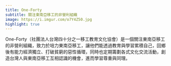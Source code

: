 ```yaml
---
title: One-Forty
subtitle: 關注東南亞移工的非營利組織
image: https://i.imgur.com/o7Y4Z50.jpg
highlight: true
---
```

One-Forty（社團法人台灣四十分之一移工教育文化協會）是一個關注東南亞移工的非營利組織，致力於培力東南亞移工，讓他們能透過教育與學習累積自己，回鄉後有能力經濟獨立、打破貧窮的惡性循環，同時也定期籌劃各式文化交流活動，創造台灣人與東南亞移工互相認識的機會，進而學習尊重與同理。